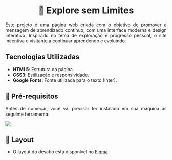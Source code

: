 <h1 align="center">🌌 Explore sem Limites</h1>

<p align="justify">
Este projeto é uma página web criada com o objetivo de promover a mensagem de aprendizado contínuo, com uma interface moderna e design interativo. Inspirado no tema de exploração e progresso pessoal, o site incentiva o visitante a continuar aprendendo e evoluindo.

</p>

## Tecnologias Utilizadas

- **HTML5**: Estrutura da página.
- **CSS3**: Estilização e responsividade.
- **Google Fonts**: Fonte utilizada para o texto (Inter).

## 🚀 Pré-requisitos

<p align="justify">Antes de começar, você vai precisar ter instalado em sua máquina as seguinte ferramenta:</p>

<a href="https://skillicons.dev">
  <img src="https://skillicons.dev/icons?i=vscode,figma,git" />
</a>

## 🎨 Layout

- O layout do desafio está disponível no [Figma](<https://www.figma.com/design/Ff7z05H2TZkFaVHaKQeWhL/Explore-sem-limites-(Copy)?node-id=158-677&node-type=canvas&t=OektE18d8WsEKUtN-0>)
